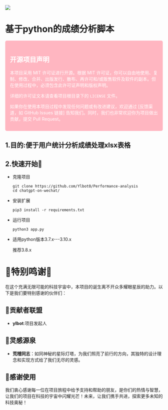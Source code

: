 ![](https://www.helloimg.com/i/2025/02/07/67a5f4f484edb.png)

#                   基于python的成绩分析脚本

<div style="background-color: #FFB6C1; color: white; padding: 15px; border-radius: 5px;">   <h2>开源项目声明</h2>   <p>本项目采用 MIT 许可证进行开源。根据 MIT 许可证，你可以自由地使用、复制、修改、合并、出版发行、散布、再许可和/或贩售软件及软件的副本。但在使用过程中，必须包含此许可证声明和版权声明。</p>   <p>详细的许可证文本请查看项目根目录下的 <code>LICENSE</code> 文件。</p>   <p>如果你在使用本项目过程中发现任何问题或有改进建议，欢迎通过 [反馈渠道，如 GitHub Issues 链接] 告知我们。同时，我们也非常欢迎你为项目做出贡献，提交 Pull Request。</p> </div>



## 1.目的:便于用户统计分析成绩处理xlsx表格

## 2.快速开始🚀

- 克隆项目

  ```git
  git clone https://github.com/Ylbot0/Performance-analysis
  cd chatgpt-on-wechat/
  ```

- 安装扩展

  ```
  pip3 install -r requirements.txt
  ```

- 运行项目

  ```
  python3 app.py
  ```

- 适用python版本3.7.x---3.10.x

  推荐3.8.x



# 🌟特别鸣谢🌟

在这个充满无限可能的科技宇宙中，本项目的诞生离不开众多耀眼星辰的助力。以下是我们要特别感谢的伙伴们：

## 🚀贡献者联盟
- **ylbot**:项目发起人

## 🌌灵感源泉
- **荒稽同志**：如同神秘的星际灯塔，为我们照亮了前行的方向，其独特的设计理念和实现方式给了我们无尽的灵感。

## 🌟感谢使用

我们衷心感谢每一位在项目旅程中给予支持和帮助的朋友，是你们的热情与智慧，让我们的项目在科技的宇宙中闪耀光芒！未来，让我们携手共进，探索更多未知的科技奥秘！

